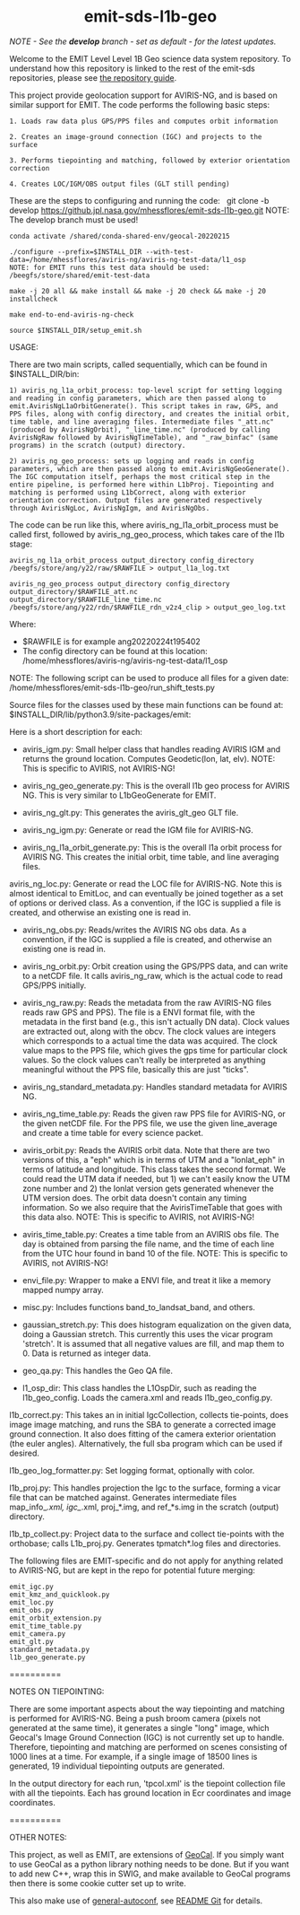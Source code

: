 <h1 align="center"> emit-sds-l1b-geo </h1>

_NOTE - See the **develop** branch - set as default - for the latest updates._

Welcome to the EMIT Level Level 1B Geo science data system repository.  To understand how this repository is linked to the rest of the emit-sds repositories, please see [the repository guide](https://github.com/emit-sds/emit-main/wiki/Repository-Guide).



This project provide geolocation support for AVIRIS-NG, and is based on similar support for EMIT. The code performs the following basic steps:

	1. Loads raw data plus GPS/PPS files and computes orbit information

	2. Creates an image-ground connection (IGC) and projects to the surface

	3. Performs tiepointing and matching, followed by exterior orientation correction

	4. Creates LOC/IGM/OBS output files (GLT still pending)

These are the steps to configuring and running the code:
 
	git clone -b develop https://github.jpl.nasa.gov/mhessflores/emit-sds-l1b-geo.git 
	NOTE: The develop branch must be used!

	conda activate /shared/conda-shared-env/geocal-20220215

	./configure --prefix=$INSTALL_DIR --with-test-data=/home/mhessflores/aviris-ng/aviris-ng-test-data/l1_osp 
	NOTE: for EMIT runs this test data should be used: /beegfs/store/shared/emit-test-data 

	make -j 20 all && make install && make -j 20 check && make -j 20 installcheck

	make end-to-end-aviris-ng-check

	source $INSTALL_DIR/setup_emit.sh

USAGE:

There are two main scripts, called sequentially, which can be found in $INSTALL_DIR/bin:

	1) aviris_ng_l1a_orbit_process: top-level script for setting logging and reading in config parameters, which are then passed along to emit.AvirisNgL1aOrbitGenerate(). This script takes in raw, GPS, and PPS files, along with config directory, and creates the initial orbit, time table, and line averaging files. Intermediate files "_att.nc" (produced by AvirisNgOrbit), "_line_time.nc" (produced by calling AvirisNgRaw followed by AvirisNgTimeTable), and "_raw_binfac" (same programs) in the scratch (output) directory.

	2) aviris_ng_geo_process: sets up logging and reads in config parameters, which are then passed along to emit.AvirisNgGeoGenerate(). The IGC computation itself, perhaps the most critical step in the entire pipeline, is performed here within L1bProj. Tiepointing and matching is performed using L1bCorrect, along with exterior orientation correction. Output files are generated respectively through AvirisNgLoc, AvirisNgIgm, and AvirisNgObs. 

The code can be run like this, where aviris_ng_l1a_orbit_process must be called first, followed by aviris_ng_geo_process, which takes care of the l1b stage:

	aviris_ng_l1a_orbit_process output_directory config_directory /beegfs/store/ang/y22/raw/$RAWFILE > output_l1a_log.txt

	aviris_ng_geo_process output_directory config_directory output_directory/$RAWFILE_att.nc output_directory/$RAWFILE_line_time.nc /beegfs/store/ang/y22/rdn/$RAWFILE_rdn_v2z4_clip > output_geo_log.txt

Where:

 - $RAWFILE is for example ang20220224t195402
 - The config directory can be found at this location:
	/home/mhessflores/aviris-ng/aviris-ng-test-data/l1_osp

NOTE: The following script can be used to produce all files for a given date:
	/home/mhessflores/emit-sds-l1b-geo/run_shift_tests.py

Source files for the classes used by these main functions can be found at:
	$INSTALL_DIR/lib/python3.9/site-packages/emit:

Here is a short description for each:

 - aviris_igm.py: Small helper class that handles reading AVIRIS IGM and returns the ground location. Computes Geodetic(lon, lat, elv).
NOTE: This is specific to AVIRIS, not AVIRIS-NG!

 - aviris_ng_geo_generate.py: This is the overall l1b geo process for AVIRIS NG. This is very similar to L1bGeoGenerate for EMIT. 

 - aviris_ng_glt.py: This generates the aviris_glt_geo GLT file.               

 - aviris_ng_igm.py: Generate or read the IGM file for AVIRIS-NG.              

 - aviris_ng_l1a_orbit_generate.py: This is the overall l1a orbit process for AVIRIS NG. This creates the initial orbit, time table, and line averaging files.

aviris_ng_loc.py: Generate or read the LOC file for AVIRIS-NG. Note this is almost identical to EmitLoc, and can eventually be joined together as a set of options or derived class. As a convention, if the IGC is supplied a file is created, and otherwise an existing one is read in.           

 - aviris_ng_obs.py: Reads/writes the AVIRIS NG obs data. As a convention, if the IGC is supplied a file is created, and otherwise an existing one is read in.           

 - aviris_ng_orbit.py: Orbit creation using the GPS/PPS data, and can write to a netCDF file. It calls aviris_ng_raw, which is the actual code to read GPS/PPS initially.     

 - aviris_ng_raw.py: Reads the metadata from the raw AVIRIS-NG files reads raw GPS and PPS). The file is a ENVI format file, with the metadata in the first band (e.g., this isn't actually DN data). Clock values are extracted out, along with the obcv. The clock values are integers which corresponds to a actual time the data was acquired. The clock value maps to the PPS file, which gives the gps time for particular clock values. So the clock values can't really be interpreted as anything meaningful without the PPS file, basically this are just "ticks".      

 - aviris_ng_standard_metadata.py: Handles standard metadata for AVIRIS NG.

 - aviris_ng_time_table.py: Reads the given raw PPS file for AVIRIS-NG, or the given netCDF file. For the PPS file, we use the given line_average and create a time table for every science packet.

 - aviris_orbit.py: Reads the AVIRIS orbit data. Note that there are two versions of this, a "eph" which is in terms of UTM and a "lonlat_eph" in terms of latitude and longitude. This class takes the second format. We could read the UTM data if needed, but 1) we can't easily know the UTM zone number and 2) the lonlat version gets generated whenever the UTM version does. The orbit data doesn't contain any timing information. So we also require that the AvirisTimeTable that goes with this data also.
NOTE: This is specific to AVIRIS, not AVIRIS-NG!

 - aviris_time_table.py: Creates a time table from an AVIRIS obs file. The day is obtained from parsing the file name, and the time of each line from the UTC hour found in band 10 of the file. 
NOTE: This is specific to AVIRIS, not AVIRIS-NG!

 - envi_file.py: Wrapper to make a ENVI file, and treat it like a memory mapped numpy array.

 - misc.py: Includes functions band_to_landsat_band, and others.

 - gaussian_stretch.py: This does histogram equalization on the given data, doing a Gaussian stretch. This currently this uses the vicar program 'stretch'. It is assumed that all negative values are fill, and map them to 0. Data is returned as integer data.

 - geo_qa.py: This handles the Geo QA file.

 - l1_osp_dir: This class handles the L1OspDir, such as reading the l1b_geo_config. Loads the camera.xml and reads l1b_geo_config.py.

l1b_correct.py: This takes an in initial IgcCollection, collects tie-points, does image image matching, and runs the SBA to generate a corrected image ground connection. It also does fitting of the camera exterior orientation (the euler angles). Alternatively, the full sba program which can be used if desired.

l1b_geo_log_formatter.py: Set logging format, optionally with color.

l1b_proj.py: This handles projection the Igc to the surface, forming a vicar file that can be matched against. Generates intermediate files map_info_*.xml, igc_*.xml, proj_*.img, and ref_*s.img in the scratch (output) directory.

l1b_tp_collect.py: Project data to the surface and collect tie-points with the orthobase; calls L1b_proj.py. Generates tpmatch*.log files and directories. 

The following files are EMIT-specific and do not apply for anything related to AVIRIS-NG, but are kept in the repo for potential future merging:

	emit_igc.py	
	emit_kmz_and_quicklook.py
	emit_loc.py
	emit_obs.py
	emit_orbit_extension.py
	emit_time_table.py
	emit_camera.py                   
	emit_glt.py                      
	standard_metadata.py
	l1b_geo_generate.py

==========

NOTES ON TIEPOINTING:

There are some important aspects about the way tiepointing and matching is performed for AVIRIS-NG. Being a push broom camera (pixels not generated at the same time), it generates a single "long" image, which Geocal's Image Ground Connection (IGC) is not currently set up to handle. Therefore, tiepointing and matching are performed on scenes consisting of 1000 lines at a time. For example, if a single image of 18500 lines is generated, 19 individual tiepointing outputs are generated. 

In the output directory for each run, 'tpcol.xml' is the tiepoint collection file with all the tiepoints. Each has ground location in Ecr coordinates and image coordinates.

==========

OTHER NOTES:

This project, as well as EMIT, are extensions of [GeoCal](https://github.jpl.nasa.gov/Cartography/geocal). If you simply want to use GeoCal as a python library nothing needs to be done. But if you
want to add new C++, wrap this in SWIG, and make available to GeoCal programs then there is some cookie cutter set up to write.

This also make use of [general-autoconf](https://github.jpl.nasa.gov/Cartography/general-autoconf), see [README Git](README.git) for details.


